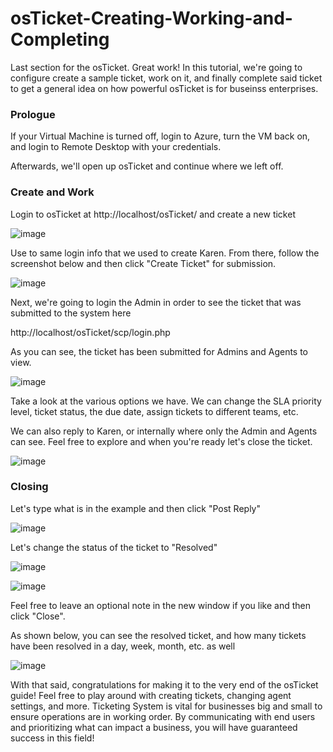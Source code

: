 # osTicket-Creating-Working-and-Completing

Last section for the osTicket. Great work! In this tutorial, we're going to configure create a sample ticket, work on it, and finally complete said ticket to get a general idea on how powerful osTicket is for buseinss enterprises.

<h3>Prologue</h3>
If your Virtual Machine is turned off, login to Azure, turn the VM back on, and login to Remote Desktop with your credentials.

Afterwards, we'll open up osTicket and continue where we left off.

<h3>Create and Work</h3>

Login to osTicket at http://localhost/osTicket/ and create a new ticket

![image](https://github.com/user-attachments/assets/2c46d46e-8077-489a-a06e-e295555aa97c)

Use to same login info that we used to create Karen. From there, follow the screenshot below and then click "Create Ticket" for submission.

![image](https://github.com/user-attachments/assets/c91e5059-7e99-4258-bba7-dfc9b4e2f0e2)

Next, we're going to login the Admin in order to see the ticket that was submitted to the system here

http://localhost/osTicket/scp/login.php 


As you can see, the ticket has been submitted for Admins and Agents to view.

![image](https://github.com/user-attachments/assets/4f01e382-16ed-4b21-9da1-949ce3293b8c)

Take a look at the various options we have. We can change the SLA priority level, ticket status, the due date, assign tickets to different teams, etc. 

We can also reply to Karen, or internally where only the Admin and Agents can see. Feel free to explore and when you're ready let's close the ticket.

![image](https://github.com/user-attachments/assets/a4ad69e3-67f5-4bb9-9375-a43261752a7c)


<h3>Closing</h3>

Let's type what is in the example and then click "Post Reply"


![image](https://github.com/user-attachments/assets/e6852a51-77a4-40d3-92f9-c94ee02ee626)


Let's change the status of the ticket to "Resolved"


![image](https://github.com/user-attachments/assets/d5a997fc-4b0c-4902-9a8a-a3e02056bca5)


![image](https://github.com/user-attachments/assets/7220e019-9afc-4fb6-a3d0-247a90369235)


Feel free to leave an optional note in the new window if you like and then click "Close".

As shown below, you can see the resolved ticket, and how many tickets have been resolved in a day, week, month, etc. as well

![image](https://github.com/user-attachments/assets/74e96f78-465e-413d-8fd8-1f72449e76bc)


With that said, congratulations for making it to the very end of the osTicket guide! Feel free to play around with creating tickets, changing agent settings, and more. Ticketing System is vital for businesses big and small to ensure operations are in working order. By communicating with end users and prioritizing what can impact a business, you will have guaranteed success in this field!
